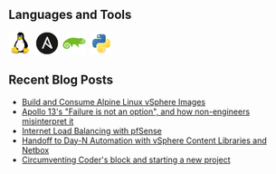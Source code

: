 ## Languages and Tools

<div>
    <img src="https://raw.githubusercontent.com/devicons/devicon/master/icons/linux/linux-original.svg" width="40" height="40"/>&nbsp;
    <img src="https://raw.githubusercontent.com/devicons/devicon/master/icons/ansible/ansible-original.svg" title="Ansible" alt="ansible" width="40" height="40"/>&nbsp;
    <img src="https://raw.githubusercontent.com/devicons/devicon/master/icons/opensuse/opensuse-original.svg" width="40" height="40"/>&nbsp;
    <img src="https://raw.githubusercontent.com/devicons/devicon/master/icons/python/python-original.svg" width="40" height="40"/>&nbsp;
</div>

## Recent Blog Posts

<!-- BLOG-POST-LIST:START -->
- [Build and Consume Alpine Linux vSphere Images](https://blog.engyak.co/2023/12/alpine/)
- [Apollo 13&#39;s &quot;Failure is not an option&quot;, and how non-engineers misinterpret it](https://blog.engyak.co/2023/11/failure-analysis/)
- [Internet Load Balancing with pfSense](https://blog.engyak.co/2023/10/internet-lb/)
- [Handoff to Day-N Automation with vSphere Content Libraries and Netbox](https://blog.engyak.co/2023/09/vsphere-dayn/)
- [Circumventing Coder&#39;s block and starting a new project](https://blog.engyak.co/2023/08/writers-block/)
<!-- BLOG-POST-LIST:END -->
